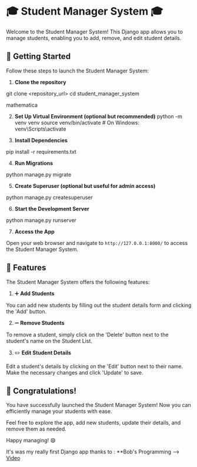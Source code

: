 # :mortar_board: Student Manager System :mortar_board:

Welcome to the Student Manager System! This Django app allows you to manage students, enabling you to add, remove, and edit student details.

## :rocket: Getting Started

Follow these steps to launch the Student Manager System:

1. **Clone the repository**

git clone <repository_url>
cd student_manager_system

mathematica

2. **Set Up Virtual Environment (optional but recommended)**
   python -m venv venv
   source venv/bin/activate # On Windows: venv\Scripts\activate

3. **Install Dependencies**

pip install -r requirements.txt

4. **Run Migrations**

python manage.py migrate

5. **Create Superuser (optional but useful for admin access)**

python manage.py createsuperuser

6. **Start the Development Server**

python manage.py runserver

7. **Access the App**

Open your web browser and navigate to `http://127.0.0.1:8000/` to access the Student Manager System.

## :notebook_with_decorative_cover: Features

The Student Manager System offers the following features:

1. :heavy_plus_sign: **Add Students**

You can add new students by filling out the student details form and clicking the 'Add' button.

2. :heavy_minus_sign: **Remove Students**

To remove a student, simply click on the 'Delete' button next to the student's name on the Student List.

3. :pencil2: **Edit Student Details**

Edit a student's details by clicking on the 'Edit' button next to their name. Make the necessary changes and click 'Update' to save.

## :tada: Congratulations!

You have successfully launched the Student Manager System! Now you can efficiently manage your students with ease.

Feel free to explore the app, add new students, update their details, and remove them as needed.

Happy managing! :smile:

It's was my really first Django app thanks to : \*\*Bob's Programming --> [Video](https://www.youtube.com/watch?v=EUMpUUXKvP0&list=PL_COGr0ge-poGQY4ZMwe6Bkt-0QQuvmMk&index=6)
